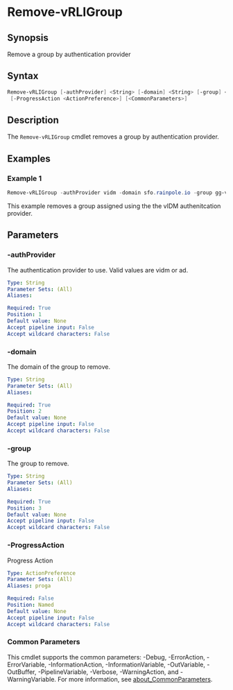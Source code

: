 # Remove-vRLIGroup

## Synopsis

Remove a group by authentication provider

## Syntax

```powershell
Remove-vRLIGroup [-authProvider] <String> [-domain] <String> [-group] <String>
 [-ProgressAction <ActionPreference>] [<CommonParameters>]
```

## Description

The `Remove-vRLIGroup` cmdlet removes a group by authentication provider.

## Examples

### Example 1

```powershell
Remove-vRLIGroup -authProvider vidm -domain sfo.rainpole.io -group gg-vrli-admins
```

This example removes a group assigned using the the vIDM authenitcation provider.

## Parameters

### -authProvider

The authentication provider to use. Valid values are vidm or ad.

```yaml
Type: String
Parameter Sets: (All)
Aliases:

Required: True
Position: 1
Default value: None
Accept pipeline input: False
Accept wildcard characters: False
```

### -domain

The domain of the group to remove.

```yaml
Type: String
Parameter Sets: (All)
Aliases:

Required: True
Position: 2
Default value: None
Accept pipeline input: False
Accept wildcard characters: False
```

### -group

The group to remove.

```yaml
Type: String
Parameter Sets: (All)
Aliases:

Required: True
Position: 3
Default value: None
Accept pipeline input: False
Accept wildcard characters: False
```

### -ProgressAction

Progress Action

```yaml
Type: ActionPreference
Parameter Sets: (All)
Aliases: proga

Required: False
Position: Named
Default value: None
Accept pipeline input: False
Accept wildcard characters: False
```

### Common Parameters

This cmdlet supports the common parameters: -Debug, -ErrorAction, -ErrorVariable, -InformationAction, -InformationVariable, -OutVariable, -OutBuffer, -PipelineVariable, -Verbose, -WarningAction, and -WarningVariable. For more information, see [about_CommonParameters](http://go.microsoft.com/fwlink/?LinkID=113216).
